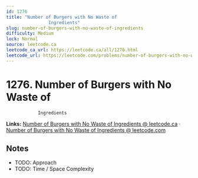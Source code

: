 ```yaml
--- 
id: 1276
title: "Number of Burgers with No Waste of
                Ingredients"
slug: number-of-burgers-with-no-waste-of-ingredients
difficulty: Medium
lock: Normal
source: leetcode.ca
leetcode_ca_url: https://leetcode.ca/all/1276.html
leetcode_url: https://leetcode.com/problems/number-of-burgers-with-no-waste-of-ingredients/
---
```


# 1276. Number of Burgers with No Waste of
                Ingredients

**Links:** [Number of Burgers with No Waste of
                Ingredients @ leetcode.ca](https://leetcode.ca/all/1276.html) · [Number of Burgers with No Waste of
                Ingredients @ leetcode.com](https://leetcode.com/problems/number-of-burgers-with-no-waste-of-ingredients/)

## Notes
- TODO: Approach
- TODO: Time / Space Complexity
